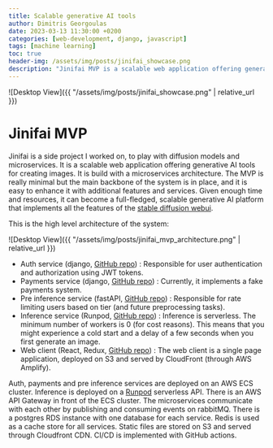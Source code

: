 ```yaml
---
title: Scalable generative AI tools
author: Dimitris Georgoulas
date: 2023-03-13 11:30:00 +0200
categories: [web-development, django, javascript]
tags: [machine learning]
toc: true
header-img: /assets/img/posts/jinifai_showcase.png
description: "Jinifai MVP is a scalable web application offering generative AI tools that can be used to generate images. It is built with django and fastAPI microservices and is deployed on AWS. The wen client is made with React and Redux."
---
```


 ![Desktop View]({{ "/assets/img/posts/jinifai_showcase.png" | relative_url }})  

# Jinifai MVP
Jinifai is a side project I worked on, to play with diffusion models and microservices. It is a scalable web 
application offering generative AI tools for creating images. It is build with a microservices architecture. The MVP is 
really minimal but the main backbone of the system is in place, and it is easy to enhance it with additional features and services.
Given enough time and resources, it can become a full-fledged, scalable generative AI platform that implements all the features of 
the [stable diffusion webui](https://github.com/AUTOMATIC1111/stable-diffusion-webui).

This is the high level architecture of the system:

 ![Desktop View]({{ "/assets/img/posts/jinifai_mvp_architecture.png" | relative_url }})

- Auth service (django, [GitHub repo](https://github.com/dimyG/web_ai__auth))
: Responsible for user authentication and authorization using JWT tokens.
- Payments service (django, [GitHub repo](https://github.com/dimyG/web_ai__payments))
: Currently, it implements a fake payments system.
- Pre inference service (fastAPI, [GitHub repo](https://github.com/dimyG/web_ai__pre_inference))
: Responsible for rate limiting users based on tier (and future preprocessing tasks).
- Inference service (Runpod, [GitHub repo](https://github.com/dimyG/web_ai__web_client))
: Inference is serverless. The minimum number of workers is 0 (for cost reasons). This means that you might experience a 
cold start and a delay of a few seconds when you first generate an image.  
- Web client (React, Redux, [GitHub repo](https://github.com/dimyG/web_ai__web_client))
: The web client is a single page application, deployed on S3 and served by CloudFront (through AWS Amplify).

Auth, payments and pre inference services are deployed on an AWS ECS cluster. Inference is deployed on 
a [Runpod](https://www.runpod.io/) serverless API. There is an AWS API Gateway in front of the ECS cluster. 
The microservices communicate with each other by publishing and consuming events on rabbitMQ. 
There is a postgres RDS instance with one database for each service. Redis is used as a cache store 
for all services. Static files are stored on S3 and served through Cloudfront CDN. 
CI/CD is implemented with GitHub actions.